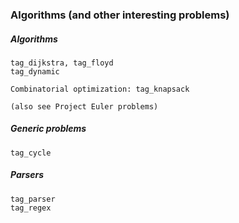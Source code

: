### Algorithms (and other interesting problems)

##### Algorithms
	
	tag_dijkstra, tag_floyd
	tag_dynamic
	
	Combinatorial optimization:	tag_knapsack

	(also see Project Euler problems)

##### Generic problems

	tag_cycle

##### Parsers

	tag_parser
	tag_regex
